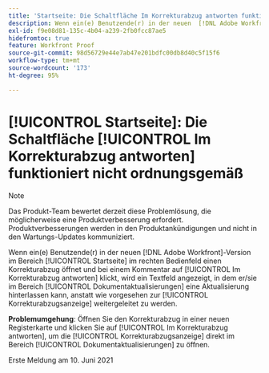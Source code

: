 ```yaml
---
title: 'Startseite: Die Schaltfläche Im Korrekturabzug antworten funktioniert nicht ordnungsgemäß'
description: Wenn ein(e) Benutzende(r) in der neuen  [!DNL Adobe Workfront] -Version im Bereich [!UICONTROL Startseite] im rechten Bedienfeld einen Korrekturabzug öffnet und bei einem Kommentar auf [!UICONTROL Im Korrekturabzug antworten] klickt, wird ein Textfeld angezeigt, in dem er/sie im Bereich [!UICONTROL Dokumentaktualisierungen] eine Aktualisierung hinterlassen kann, anstatt wie vorgesehen zur Korrekturabzugsanzeige weitergeleitet zu werden.
exl-id: f9e08d81-135c-4b04-a239-2fb0fcc87ae5
hidefromtoc: true
feature: Workfront Proof
source-git-commit: 98d56729e44e7ab47e201bdfc00db8d40c5f15f6
workflow-type: tm+mt
source-wordcount: '173'
ht-degree: 95%

---
```


# [!UICONTROL Startseite]: Die Schaltfläche [!UICONTROL Im Korrekturabzug antworten] funktioniert nicht ordnungsgemäß

<!--Converted to story-->

>[!NOTE]
>
>Das Produkt-Team bewertet derzeit diese Problemlösung, die möglicherweise eine Produktverbesserung erfordert. Produktverbesserungen werden in den Produktankündigungen und nicht in den Wartungs-Updates kommuniziert.

Wenn ein(e) Benutzende(r) in der neuen [!DNL Adobe Workfront]-Version im Bereich [!UICONTROL Startseite] im rechten Bedienfeld einen Korrekturabzug öffnet und bei einem Kommentar auf [!UICONTROL Im Korrekturabzug antworten] klickt, wird ein Textfeld angezeigt, in dem er/sie im Bereich [!UICONTROL Dokumentaktualisierungen] eine Aktualisierung hinterlassen kann, anstatt wie vorgesehen zur [!UICONTROL Korrekturabzugsanzeige] weitergeleitet zu werden.

**Problemumgehung**: Öffnen Sie den Korrekturabzug in einer neuen Registerkarte und klicken Sie auf [!UICONTROL Im Korrekturabzug antworten], um die [!UICONTROL Korrekturabzugsanzeige] direkt im Bereich [!UICONTROL Dokumentaktualisierungen] zu öffnen.

Erste Meldung am 10. Juni 2021
